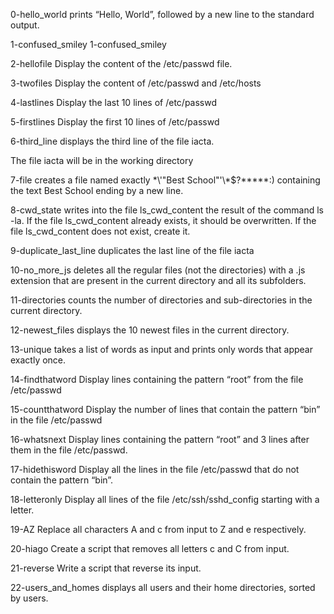 0-hello_world prints “Hello, World”, followed by a new line to the standard output.

1-confused_smiley 1-confused_smiley

2-hellofile Display the content of the /etc/passwd file.

3-twofiles Display the content of /etc/passwd and /etc/hosts

4-lastlines Display the last 10 lines of /etc/passwd

5-firstlines Display the first 10 lines of /etc/passwd

6-third_line displays the third line of the file iacta.

The file iacta will be in the working directory

7-file creates a file named exactly \*\\'"Best School"\'\\*$\?\*\*\*\*\*:) containing the text Best School ending by a new line.

8-cwd_state writes into the file ls_cwd_content the result of the command ls -la. If the file ls_cwd_content already exists, it should be overwritten. If the file ls_cwd_content does not exist, create it.

9-duplicate_last_line duplicates the last line of the file iacta

10-no_more_js deletes all the regular files (not the directories) with a .js extension that are present in the current directory and all its subfolders.

11-directories counts the number of directories and sub-directories in the current directory.

12-newest_files displays the 10 newest files in the current directory.

13-unique takes a list of words as input and prints only words that appear exactly once.

14-findthatword Display lines containing the pattern “root” from the file /etc/passwd

15-countthatword Display the number of lines that contain the pattern “bin” in the file /etc/passwd

16-whatsnext Display lines containing the pattern “root” and 3 lines after them in the file /etc/passwd.

17-hidethisword Display all the lines in the file /etc/passwd that do not contain the pattern “bin”.

18-letteronly Display all lines of the file /etc/ssh/sshd_config starting with a letter.

19-AZ Replace all characters A and c from input to Z and e respectively.

20-hiago Create a script that removes all letters c and C from input.

21-reverse Write a script that reverse its input.

22-users_and_homes displays all users and their home directories, sorted by users.
